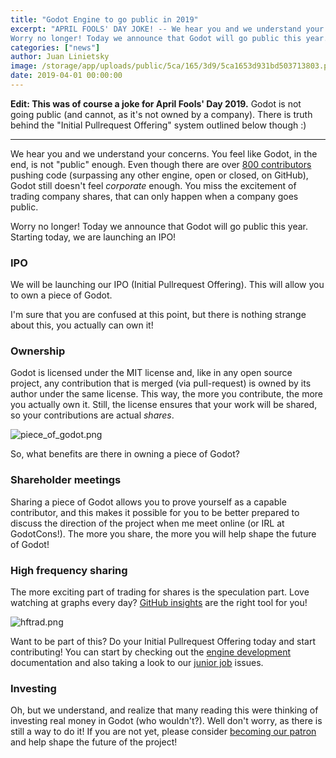 ```yaml
---
title: "Godot Engine to go public in 2019"
excerpt: "APRIL FOOLS' DAY JOKE! -- We hear you and we understand your concerns. You feel like Godot, in the end, is not \"public\" enough.
Worry no longer! Today we announce that Godot will go public this year."
categories: ["news"]
author: Juan Linietsky
image: /storage/app/uploads/public/5ca/165/3d9/5ca1653d931bd503713803.png
date: 2019-04-01 00:00:00
---
```


**Edit: This was of course a joke for April Fools' Day 2019.** Godot is not going public (and cannot, as it's not owned by a company). There is truth behind the "Initial Pullrequest Offering" system outlined below though :)

-----

We hear you and we understand your concerns. You feel like Godot, in the end, is not "public" enough. Even though there are over [800 contributors](https://github.com/godotengine/godot/graphs/contributors) pushing code (surpassing any other engine, open or closed, on GitHub), Godot still doesn't feel *corporate* enough. You miss the excitement of trading company shares, that can only happen when a company goes public.

Worry no longer! Today we announce that Godot will go public this year. Starting today, we are launching an IPO!

### IPO

We will be launching our IPO (Initial Pullrequest Offering). This will allow you to own a piece of Godot.

I'm sure that you are confused at this point, but there is nothing strange about this, you actually can own it!


### Ownership

Godot is licensed under the MIT license and, like in any open source project, any contribution that is merged (via pull-request) is owned by its author under the same license. This way, the more you contribute, the more you actually own it. Still, the license ensures that your work will be shared, so your contributions are actual *shares*.

![piece_of_godot.png](/storage/app/uploads/public/5ca/16b/391/5ca16b39100c2545383198.png)

So, what benefits are there in owning a piece of Godot?

### Shareholder meetings

Sharing a piece of Godot allows you to prove yourself as a capable contributor, and this makes it possible for you to be better prepared to discuss the direction of the project when me meet online (or IRL at GodotCons!). The more you share, the more you will help shape the future of Godot!


### High frequency sharing

The more exciting part of trading for shares is the speculation part. Love watching at graphs every day? [GitHub insights](https://github.com/godotengine/godot/graphs/contributors) are the right tool for you!



![hftrad.png](/storage/app/uploads/public/5ca/16c/99b/5ca16c99b10f7431914272.png)


Want to be part of this? Do your Initial Pullrequest Offering today and start contributing! You can start by checking out the [engine development](http://docs.godotengine.org/en/3.1/development/cpp/index.html) documentation and also taking a look to our [junior job](https://github.com/godotengine/godot/issues?q=is%3Aopen+is%3Aissue+label%3A%22junior+job%22) issues.

### Investing

Oh, but we understand, and realize that many reading this were thinking of investing real money in Godot (who wouldn't?). Well don't worry, as there is still a way to do it! If you are not yet, please consider [becoming our patron](https://www.patreon.com/godotengine) and help shape the future of the project!
